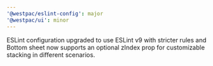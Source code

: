 ```yaml
---
'@westpac/eslint-config': major
'@westpac/ui': minor
---
```


ESLint configuration upgraded to use ESLint v9 with stricter rules and Bottom sheet now supports an optional zIndex prop for customizable stacking in different scenarios.
